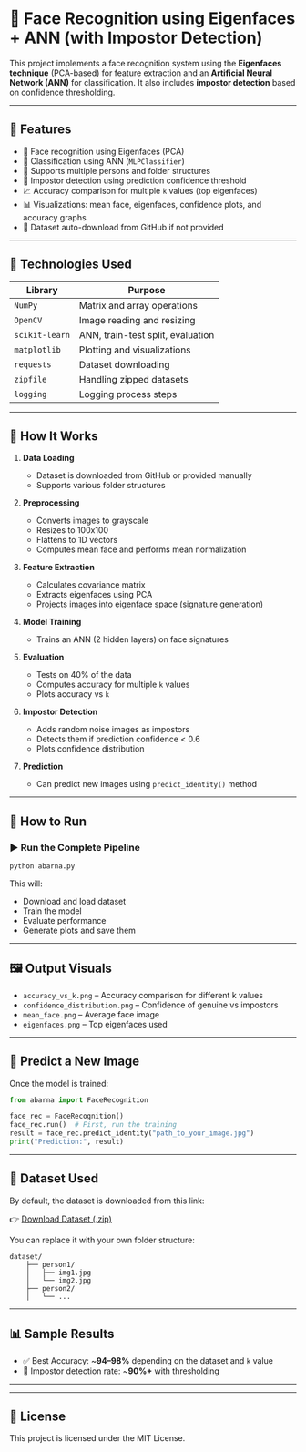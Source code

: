 # 🧠 Face Recognition using Eigenfaces + ANN (with Impostor Detection)

This project implements a face recognition system using the **Eigenfaces technique** (PCA-based) for feature extraction and an **Artificial Neural Network (ANN)** for classification. It also includes **impostor detection** based on confidence thresholding.

---

## 📌 Features

- 🧠 Face recognition using Eigenfaces (PCA)
- 🤖 Classification using ANN (`MLPClassifier`)
- 👥 Supports multiple persons and folder structures
- 🚨 Impostor detection using prediction confidence threshold
- 📈 Accuracy comparison for multiple `k` values (top eigenfaces)
- 📊 Visualizations: mean face, eigenfaces, confidence plots, and accuracy graphs
- 📁 Dataset auto-download from GitHub if not provided

---

## 🧰 Technologies Used

| Library         | Purpose                                  |
|-----------------|------------------------------------------|
| `NumPy`         | Matrix and array operations              |
| `OpenCV`        | Image reading and resizing               |
| `scikit-learn`  | ANN, train-test split, evaluation        |
| `matplotlib`    | Plotting and visualizations              |
| `requests`      | Dataset downloading                      |
| `zipfile`       | Handling zipped datasets                 |
| `logging`       | Logging process steps                    |

---

## 🧠 How It Works

1. **Data Loading**
   - Dataset is downloaded from GitHub or provided manually
   - Supports various folder structures

2. **Preprocessing**
   - Converts images to grayscale
   - Resizes to 100x100
   - Flattens to 1D vectors
   - Computes mean face and performs mean normalization

3. **Feature Extraction**
   - Calculates covariance matrix
   - Extracts eigenfaces using PCA
   - Projects images into eigenface space (signature generation)

4. **Model Training**
   - Trains an ANN (2 hidden layers) on face signatures

5. **Evaluation**
   - Tests on 40% of the data
   - Computes accuracy for multiple `k` values
   - Plots accuracy vs `k`

6. **Impostor Detection**
   - Adds random noise images as impostors
   - Detects them if prediction confidence < 0.6
   - Plots confidence distribution

7. **Prediction**
   - Can predict new images using `predict_identity()` method

---

## 🚀 How to Run

### ▶️ Run the Complete Pipeline

```bash
python abarna.py
```

This will:
- Download and load dataset
- Train the model
- Evaluate performance
- Generate plots and save them

---

## 🖼️ Output Visuals

- `accuracy_vs_k.png` – Accuracy comparison for different k values
- `confidence_distribution.png` – Confidence of genuine vs impostors
- `mean_face.png` – Average face image
- `eigenfaces.png` – Top eigenfaces used

---

## 🧪 Predict a New Image

Once the model is trained:

```python
from abarna import FaceRecognition

face_rec = FaceRecognition()
face_rec.run()  # First, run the training
result = face_rec.predict_identity("path_to_your_image.jpg")
print("Prediction:", result)
```

---

## 📁 Dataset Used

By default, the dataset is downloaded from this link:

👉 [Download Dataset (.zip)](https://github.com/robaita/introduction_to_machine_learning/raw/main/dataset.zip)

You can replace it with your own folder structure:
```
dataset/
    ├── person1/
    │   ├── img1.jpg
    │   └── img2.jpg
    ├── person2/
    │   └── ...
```

---

## 📊 Sample Results

- ✅ Best Accuracy: ~**94–98%** depending on the dataset and `k` value
- 🚨 Impostor detection rate: ~**90%+** with thresholding

---



---

## 📜 License

This project is licensed under the MIT License.

